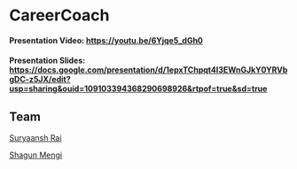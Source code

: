 # CareerCoach
#### Presentation Video: https://youtu.be/6Yjqe5_dGh0
#### Presentation Slides: https://docs.google.com/presentation/d/1epxTChpqt4I3EWnGJkY0YRVbgDC-z5JX/edit?usp=sharing&ouid=109103394368290698926&rtpof=true&sd=true

## Team
[Suryaansh Rai](https://www.linkedin.com/in/suryaansh-rai)

[Shagun Mengi]( https://www.linkedin.com/in/shagun-mengi-6b3bb621b)